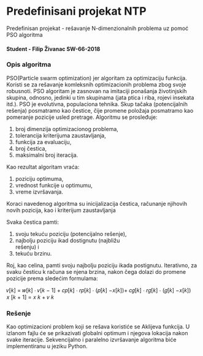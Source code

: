 # Predefinisani projekat NTP

Predefinisan projekat - rešavanje N-dimenzionalnih problema uz pomoć PSO algoritma

#### Student - Filip Živanac SW-66-2018

### Opis algoritma

PSO(Particle swarm optimization) jer algoritam za optimizaciju funkcija. Koristi se za rešavanje komleksnih optimizacionih problema zbog svoje robusnoti.
PSO  algoritam je zasnovan na imitaciji ponašanja
životinjskih skupina, odnosno, jedinki u tim skupinama
(jata ptica i riba, rojevi insekata itd.). PSO je
evolutivna, populaciona tehnika. Skup tačaka
(potencijalnih rešenja) posmatramo kao čestice, čije
promene položaja posmatramo kao pomeranje pozicije
usled pretrage.
Algoritmu se prosleđuje:
<ol>
<li>broj dimenzija optimizacionog problema,</li>
<li>tolerancija kriterijuma zaustavljanja,</li>
<li>funkcija za evaluaciju,</li>
<li>broj čestica,</li>
<li>maksimalni broj iteracija.</li>
</ol>
Kao rezultat algoritam vraća:
<ol>
<li>poziciju optimuma,</li>
<li>vrednost funkcije u optimumu,</li>
<li>vreme izvršavanja.</li>
</ol>
Koraci navedenog algoritma su inicijalizacija
čestica, računanje njihovih novih pozicija, kao i
kriterijum zaustavljanja

Svaka čestica pamti:
<ol>
<li>svoju tekuću poziciju (potencijalno rešenje),</li>
<li>najbolju poziciju ikad dostignutu (najbližu</li>
rešenju) i
<li>tekuću brzinu.</li>
 </ol>
Roj, kao celina, pamti svoju najbolju poziciju ikada
postignutu.
Iterativno, za svaku česticu k računa se njena brzina,
nakon čega dolazi do promene pozicije prema sledećim
formulama:

𝑣[𝑘] = 𝑤[𝑘] ⋅ 𝑣[𝑘 − 1] + 𝑐𝑝[𝑘] ⋅ 𝑟𝑝[𝑘] ⋅ (𝑝[𝑘] −𝑥[𝑘])+
𝑐𝑔[𝑘] ⋅ 𝑟𝑔[𝑘] ⋅ (𝑔[𝑘] −𝑥[𝑘])
<br>
𝑥 [𝑘 + 1] = 𝑥 𝑘 + 𝑣 𝑘 

### Rešenje

Kao optimizacioni problem koji se rešava koristiće se Aklijeva funkcija.
U izlanom fajlu će se prikazivati globalni optimum i njegova lokacija nakon svake iteracije.
Sekvencijalno i paralelno izvršavanje algoritma biće implementiranu u jeziku Python.
